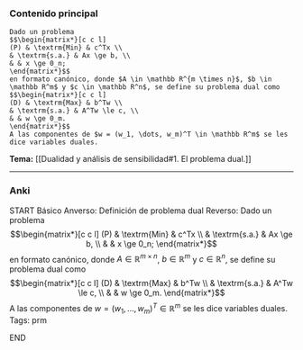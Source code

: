 ### Contenido principal

```ad-Formal
Dado un problema
$$\begin{matrix*}[c c l]
(P) & \textrm{Min} & c^Tx \\
& \textrm{s.a.} & Ax \ge b, \\
& & x \ge 0_n;
\end{matrix*}$$
en formato canónico, donde $A \in \mathbb R^{m \times n}$, $b \in \mathbb R^m$ y $c \in \mathbb R^n$, se define su problema dual como
$$\begin{matrix*}[c c l]
(D) & \textrm{Max} & b^Tw \\
& \textrm{s.a.} & A^Tw \le c, \\
& & w \ge 0_m.
\end{matrix*}$$
A las componentes de $w = (w_1, \dots, w_m)^T \in \mathbb R^m$ se les dice variables duales.
```

**Tema:** [[Dualidad y análisis de sensibilidad#1. El problema dual.]]

---
### Anki

START
Básico
Anverso: Definición de problema dual
Reverso: Dado un problema
$$\begin{matrix*}[c c l]
(P) & \textrm{Min} & c^Tx \\
& \textrm{s.a.} & Ax \ge b, \\
& & x \ge 0_n;
\end{matrix*}$$
en formato canónico, donde $A \in \mathbb R^{m \times n}$, $b \in \mathbb R^m$ y $c \in \mathbb R^n$, se define su problema dual como
$$\begin{matrix*}[c c l]
(D) & \textrm{Max} & b^Tw \\
& \textrm{s.a.} & A^Tw \le c, \\
& & w \ge 0_m.
\end{matrix*}$$
A las componentes de $w = (w_1, \dots, w_m)^T \in \mathbb R^m$ se les dice variables duales.
Tags: prm
<!--ID: 1728820185296-->
END
